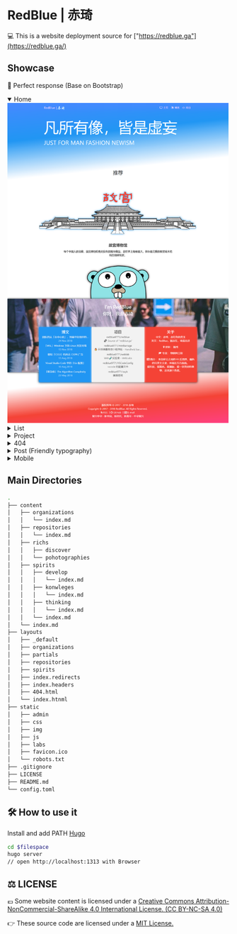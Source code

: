 # RedBlue | 赤琦

💻 This is a website deployment source for ["https://redblue.ga"](https://redblue.ga/)

## Showcase

💎 Perfect response (Base on Bootstrap)

<div>
    <details open>
        <summary>Home</summary>
        <img src="static/img/showcase(4).png" style="max-width:500px">
    </details>
    <details>
        <summary>List</summary>
        <img src="static/img/showcase(3).png" style="max-width:500px">
        <p><strong>↑ 此张截图有误，应该是两列式的时间轴 (：来自 Chrome 截图工具的错误……</strong></p>
    </details>
    <details>
        <summary>Project</summary>
        <img src="static/img/showcase(5).png" style="max-width:500px">
    </details>
    <details>
        <summary>404</summary>
        <img src="static/img/showcase(1).png" style="max-width:500px">
    </details>
    <details>
        <summary>Post (Friendly typography)</summary>
        <img src="static/img/showcase(5).png" style="max-width:500px">
    </details>
    <details>
        <summary>Mobile</summary>
        <img src="static/img/showcase(0).png" style="max-width:500px">
    </details>
</div>

## Main Directories

```bash
.
├── content
│   ├── organizations
│   │   └── index.md
│   ├── repositories
│   │   └── index.md
│   ├── richs
│   │   ├── discover
│   │   └── pohotographies
│   ├── spirits
│   │   ├── develop
│   │   │   └── index.md
│   │   ├── konwleges
│   │   │   └── index.md
│   │   ├── thinking
│   │   │   └── index.md
│   │   └── index.md
│   └── index.md
├── layouts
│   ├── _default
│   ├── organizations
│   ├── partials
│   ├── repositories
│   ├── spirits
│   ├── index.redirects
│   ├── index.headers
│   ├── 404.html
│   └── index.htnml
├── static
│   ├── admin
│   ├── css
│   ├── img
│   ├── js
│   ├── labs
│   ├── favicon.ico
│   └── robots.txt
├── .gitignore
├── LICENSE
├── README.md
└── config.toml
```

## 🛠 How to use it

Install and add PATH [Hugo](https://gohugo.io)

```bash
cd $filespace
hugo server
// open http://localhost:1313 with Browser
```

## ⚖️ LICENSE

💷 Some website content is licensed under a [Creative Commons Attribution-NonCommercial-ShareAlike 4.0 International License. (CC BY-NC-SA 4.0)](https://creativecommons.org/licenses/by-nc-sa/4.0/)

👉 These source code are licensed under a [MIT License.](https://github.com/redblue9771/redblue/blob/master/LICENSE)
